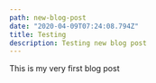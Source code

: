 ```yaml
---
path: new-blog-post
date: "2020-04-09T07:24:08.794Z"
title: Testing
description: Testing new blog post
---
```

This is my very first blog post